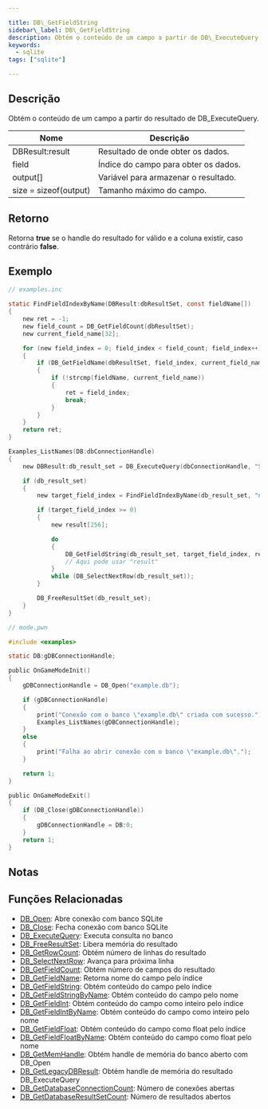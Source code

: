 ```yaml
---

title: DB\_GetFieldString
sidebar\_label: DB\_GetFieldString
description: Obtém o conteúdo de um campo a partir de DB\_ExecuteQuery.
keywords:
  - sqlite
tags: ["sqlite"]

---
```


## Descrição

Obtém o conteúdo de um campo a partir do resultado de DB\_ExecuteQuery.

| Nome                  | Descrição                            |
| --------------------- | ------------------------------------ |
| DBResult\:result      | Resultado de onde obter os dados.    |
| field                 | Índice do campo para obter os dados. |
| output\[]             | Variável para armazenar o resultado. |
| size = sizeof(output) | Tamanho máximo do campo.             |

## Retorno

Retorna **true** se o handle do resultado for válido e a coluna existir, caso contrário **false**.

## Exemplo

```c
// examples.inc

static FindFieldIndexByName(DBResult:dbResultSet, const fieldName[])
{
    new ret = -1;
    new field_count = DB_GetFieldCount(dbResultSet);
    new current_field_name[32];

    for (new field_index = 0; field_index < field_count; field_index++)
    {
        if (DB_GetFieldName(dbResultSet, field_index, current_field_name, sizeof current_field_name))
        {
            if (!strcmp(fieldName, current_field_name))
            {
                ret = field_index;
                break;
            }
        }
    }
    return ret;
}

Examples_ListNames(DB:dbConnectionHandle)
{
    new DBResult:db_result_set = DB_ExecuteQuery(dbConnectionHandle, "SELECT `name` FROM `examples`");

    if (db_result_set)
    {
        new target_field_index = FindFieldIndexByName(db_result_set, "name");

        if (target_field_index >= 0)
        {
            new result[256];

            do
            {
                DB_GetFieldString(db_result_set, target_field_index, result, sizeof result);
                // Aqui pode usar "result"
            }
            while (DB_SelectNextRow(db_result_set));
        }

        DB_FreeResultSet(db_result_set);
    }
}
```

```c
// mode.pwn

#include <examples>

static DB:gDBConnectionHandle;

public OnGameModeInit()
{
    gDBConnectionHandle = DB_Open("example.db");

    if (gDBConnectionHandle)
    {
        print("Conexão com o banco \"example.db\" criada com sucesso.");
        Examples_ListNames(gDBConnectionHandle);
    }
    else
    {
        print("Falha ao abrir conexão com o banco \"example.db\".");
    }

    return 1;
}

public OnGameModeExit()
{
    if (DB_Close(gDBConnectionHandle))
    {
        gDBConnectionHandle = DB:0;
    }
    return 1;
}
```

## Notas

## Funções Relacionadas

* [DB\_Open](DB_Open): Abre conexão com banco SQLite
* [DB\_Close](DB_Close): Fecha conexão com banco SQLite
* [DB\_ExecuteQuery](DB_ExecuteQuery): Executa consulta no banco
* [DB\_FreeResultSet](DB_FreeResultSet): Libera memória do resultado
* [DB\_GetRowCount](DB_GetRowCount): Obtém número de linhas do resultado
* [DB\_SelectNextRow](DB_SelectNextRow): Avança para próxima linha
* [DB\_GetFieldCount](DB_GetFieldCount): Obtém número de campos do resultado
* [DB\_GetFieldName](DB_GetFieldName): Retorna nome do campo pelo índice
* [DB\_GetFieldString](DB_GetFieldString): Obtém conteúdo do campo pelo índice
* [DB\_GetFieldStringByName](DB_GetFieldStringByName): Obtém conteúdo do campo pelo nome
* [DB\_GetFieldInt](DB_GetFieldInt): Obtém conteúdo do campo como inteiro pelo índice
* [DB\_GetFieldIntByName](DB_GetFieldIntByName): Obtém conteúdo do campo como inteiro pelo nome
* [DB\_GetFieldFloat](DB_GetFieldFloat): Obtém conteúdo do campo como float pelo índice
* [DB\_GetFieldFloatByName](DB_GetFieldFloatByName): Obtém conteúdo do campo como float pelo nome
* [DB\_GetMemHandle](DB_GetMemHandle): Obtém handle de memória do banco aberto com DB\_Open
* [DB\_GetLegacyDBResult](DB_GetLegacyDBResult): Obtém handle de memória do resultado DB\_ExecuteQuery
* [DB\_GetDatabaseConnectionCount](DB_GetDatabaseConnectionCount): Número de conexões abertas
* [DB\_GetDatabaseResultSetCount](DB_GetDatabaseResultSetCount): Número de resultados abertos
